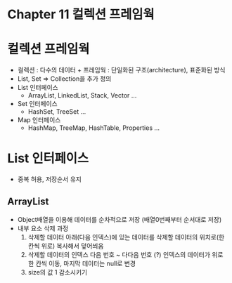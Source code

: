# Chapter 11 컬렉션 프레임웍

# 컬렉션 프레임웍

- 컬렉션 : 다수의 데이터 + 프레임웍 : 단일화된 구조(architecture), 표준화된 방식
- List, Set ⇒ Collection을 추가 정의
- List 인터페이스
  - ArrayList, LinkedList, Stack, Vector …
- Set 인터페이스
  - HashSet, TreeSet …
- Map 인터페이스
  - HashMap, TreeMap, HashTable, Properties …

# List 인터페이스

- 중복 허용, 저장순서 유지

## ArrayList

- Object배열을 이용해 데이터를 순차적으로 저장 (배열0번째부터 순서대로 저장)
- 내부 요소 삭제 과정
  1. 삭제할 데이터 아래(다음 인덱스)에 있는 데이터를 삭제할 데이터의 위치로(한칸씩 위로) 복사해서 덮어씌움
  2. 삭제할 데이터의 인덱스 다음 번호 ~ 다다음 번호 (?) 인덱스의 데이터가 위로 한 칸씩 이동, 마지막 데이터는 null로 변경
  3. size의 값 1 감소시키기

